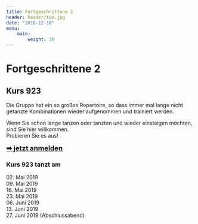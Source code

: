 ```yaml
---
title: Fortgeschrittene 2
header: header/two.jpg
date: "2016-12-10"
menu:
    main:
        weight: 30
---
```


# Fortgeschrittene 2
## Kurs 923

Die Gruppe hat ein so großes Repertoire, so dass immer mal lange nicht getanzte Kombinationen wieder aufgenommen und trainiert werden.  

Wenn Sie schon lange tanzen oder tanzten und wieder einsteigen möchten, sind Sie hier willkommen.  
Probieren Sie es aus!  

<span style="font-size: 1.3em;">**[➡ jetzt anmelden](kontakt)**</span>

### Kurs 923 tanzt am  

02\. Mai 2019  
09\. Mai 2019  
16\. Mai 2019  
23\. Mai 2019  
06\. Juni 2019  
13\. Juni 2019  
27\. Juni 2019 (Abschlussabend)  
